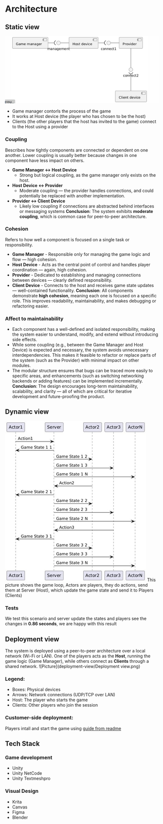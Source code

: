# Architecture
## Static view
![Picture](static-view/Static-View.jpg)
- Game manager contorls the process of the game
- It works at Host device (the player who has chosen to be the host) 
- Clients (the other players that the host has invited to the game) connect to the Host using a provider
### Coupling
Вescribes how tightly components are connected or dependent on one another. Lower coupling is usually better because changes in one component have less impact on others. 

- **Game Manager ↔ Host Device**  
	- Strong but logical coupling, as the game manager only exists on the host.
- **Host Device ↔ Provider**  
	- Moderate coupling — the provider handles connections, and could potentially be replaced with another implementation.
- **Provider ↔ Client Device** 
	- Likely low coupling if connections are abstracted behind interfaces or messaging systems
 **Conclusion**: The system exhibits **moderate coupling**, which is common case for peer-to-peer architecture. 
### Cohesion
Refers to how well a component is focused on a single task or responsibility. 
- **Game Manager** - Responsible only for managing the game logic and flow — high cohesion.
- **Host Device** - Acts as the central point of control and handles player coordination — again, high cohesion.
- **Provider** - Dedicated to establishing and managing connections between devices — clearly defined responsibility.
- **Client Device** - Connects to the host and receives game state updates — well-contained functionality.
 **Conclusion**: All components demonstrate **high cohesion**, meaning each one is focused on a specific role. This improves readability, maintainability, and makes debugging or refactoring easier.
### Affect to maintainability
-  Each component has a well-defined and isolated responsibility, making the system easier to understand, modify, and extend without introducing side effects.
- While some coupling (e.g., between the Game Manager and Host Device) is expected and necessary, the system avoids unnecessary interdependencies. This makes it feasible to refactor or replace parts of the system (such as the Provider) with minimal impact on other modules.
- The modular structure ensures that bugs can be traced more easily to specific areas, and enhancements (such as switching networking backends or adding features) can be implemented incrementally.
**Conclusion**: The design encourages long-term maintainability, scalability, and clarity — all of which are critical for iterative development and future-proofing the product.
## Dynamic view
![Picture](dynamic-view/Dynamc-View.jpg)
This picture shows the game loop, Actors are players, they do actions, send them at Server (Host), which update the game state and send it to Players (Clients)
### Tests
We test this scenario and server update the states and players see the changes in **0.86 seconds**, we are happy with this result
## Deployment view
The system is deployed using a peer-to-peer architecture over a local network (Wi-Fi or LAN). One of the players acts as the **Host**, running the game logic (Game Manager), while others connect as **Clients** through a shared network.
![Picture](deployment-view/Deployment view.png)
### Legend:
- Boxes: Physical devices
- Arrows: Network connections (UDP/TCP over LAN)
- Host: The player who starts the game
- Clients: Other players who join the session
### Customer-side deployment:
Players intall and start the game using [guide from readme](https://github.com/Team43CardGame/Game/blob/1546475716d29547d642d43ba82cdef56ab282c7/README.md#game-installation)
## Tech Stack
### Game development
- Unity
- Unity NetCode
- Unity Textmeshpro
### Visual Design
- Krita
- Canvas
- Figma
- Blender
